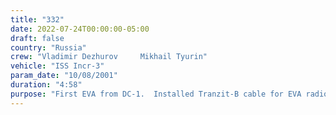 ```yaml
---
title: "332"
date: 2022-07-24T00:00:00-05:00
draft: false
country: "Russia"
crew: "Vladimir Dezhurov     Mikhail Tyurin"
vehicle: "ISS Incr-3"
param_date: "10/08/2001"
duration: "4:58"
purpose: "First EVA from DC-1.  Installed Tranzit-B cable for EVA radio communications between the SM and DC-1.  Installed 4 hatch handrails, egress/ingress ladder, MLI, video camera and Strela crane operator post/boom on DC-1.  Installed Kurs antennas and docking target.  Confirmed deployment of 4 Kurs active antennas.  As planned, jettisoned MLI covers from DC-1 docking target and Kurs antenna.  Small drops of thruster contamination seen on MLI.  Suit gloves inspected, wiped down and bagged post EVA.   "
---
```

